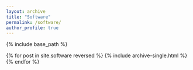 ```yaml
---
layout: archive
title: "Software"
permalink: /software/
author_profile: true
---
```


{% include base_path %}

{% for post in site.software reversed %}
  {% include archive-single.html %}
{% endfor %}